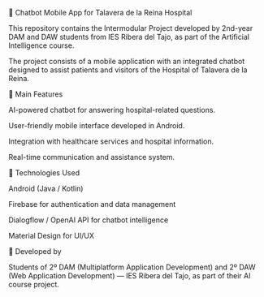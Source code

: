 🏥 Chatbot Mobile App for Talavera de la Reina Hospital

This repository contains the Intermodular Project developed by 2nd-year DAM and DAW students from IES Ribera del Tajo, as part of the Artificial Intelligence course.

The project consists of a mobile application with an integrated chatbot designed to assist patients and visitors of the Hospital of Talavera de la Reina.

📱 Main Features

AI-powered chatbot for answering hospital-related questions.

User-friendly mobile interface developed in Android.

Integration with healthcare services and hospital information.

Real-time communication and assistance system.

🧠 Technologies Used

Android (Java / Kotlin)

Firebase for authentication and data management

Dialogflow / OpenAI API for chatbot intelligence

Material Design for UI/UX

👥 Developed by

Students of 2º DAM (Multiplatform Application Development) and 2º DAW (Web Application Development) — IES Ribera del Tajo, as part of their AI course project.
